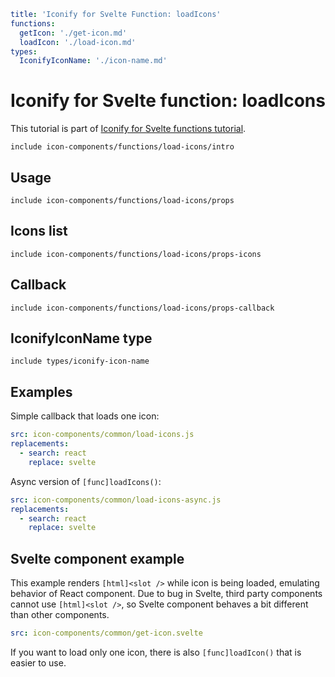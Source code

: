 ```yaml
title: 'Iconify for Svelte Function: loadIcons'
functions:
  getIcon: './get-icon.md'
  loadIcon: './load-icon.md'
types:
  IconifyIconName: './icon-name.md'
```

# Iconify for Svelte function: loadIcons

This tutorial is part of [Iconify for Svelte functions tutorial](./index.md#functions).

`include icon-components/functions/load-icons/intro`

## Usage

`include icon-components/functions/load-icons/props`

## Icons list

`include icon-components/functions/load-icons/props-icons`

## Callback

`include icon-components/functions/load-icons/props-callback`

## IconifyIconName type

`include types/iconify-icon-name`

## Examples

Simple callback that loads one icon:

```yaml
src: icon-components/common/load-icons.js
replacements:
  - search: react
    replace: svelte
```

Async version of `[func]loadIcons()`:

```yaml
src: icon-components/common/load-icons-async.js
replacements:
  - search: react
    replace: svelte
```

## Svelte component example

This example renders `[html]<slot />` while icon is being loaded, emulating behavior of React component. Due to bug in Svelte, third party components cannot use `[html]<slot />`, so Svelte component behaves a bit different than other components.

```yaml
src: icon-components/common/get-icon.svelte
```

If you want to load only one icon, there is also `[func]loadIcon()` that is easier to use.
